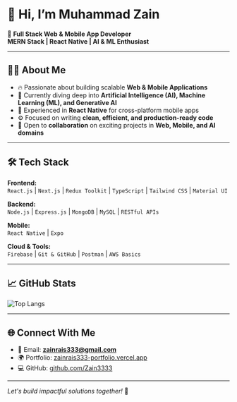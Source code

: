 # 👋 Hi, I’m Muhammad Zain

🚀 **Full Stack Web & Mobile App Developer**  
**MERN Stack | React Native | AI & ML Enthusiast**

---

## 🧑‍💻 About Me
- 🔥 Passionate about building scalable **Web & Mobile Applications**
- 🤖 Currently diving deep into **Artificial Intelligence (AI), Machine Learning (ML), and Generative AI**
- 📱 Experienced in **React Native** for cross-platform mobile apps
- ⚙️ Focused on writing **clean, efficient, and production-ready code**
- 🤝 Open to **collaboration** on exciting projects in **Web, Mobile, and AI domains**

---

## 🛠️ Tech Stack
**Frontend:**  
`React.js` | `Next.js` | `Redux Toolkit` | `TypeScript` | `Tailwind CSS` | `Material UI`

**Backend:**  
`Node.js` | `Express.js` | `MongoDB` | `MySQL` | `RESTful APIs`

**Mobile:**  
`React Native` | `Expo`

**Cloud & Tools:**  
`Firebase` | `Git & GitHub` | `Postman` | `AWS Basics`

---

## 📈 GitHub Stats

![Top Langs](https://github-readme-stats.vercel.app/api/top-langs/?username=Zain3333&layout=compact&theme=radical)

---

## 🌐 Connect With Me
- 📩 Email: **zainrais333@gmail.com**
- 🌍 Portfolio: [zainrais333-portfolio.vercel.app](https://zainrais333-portfolio.vercel.app/)
- 💻 GitHub: [github.com/Zain3333](https://github.com/Zain3333)

---

*Let's build impactful solutions together!* 🚀
